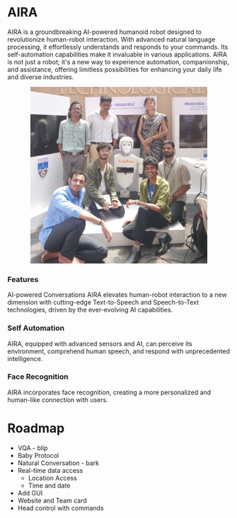 
# AIRA
AIRA is a groundbreaking AI-powered humanoid robot designed to revolutionize human-robot interaction. With advanced natural language processing, it effortlessly understands and responds to your commands. Its self-automation capabilities make it invaluable in various applications. AIRA is not just a robot; it's a new way to experience automation, companionship, and assistance, offering limitless possibilities for enhancing your daily life and diverse industries.

<p align="center">
 <img src="./Images/group-pic.jpg" height="400" width="400">
</p>

### Features
AI-powered Conversations
AIRA elevates human-robot interaction to a new dimension with cutting-edge Text-to-Speech and Speech-to-Text technologies, driven by the ever-evolving AI capabilities.

### Self Automation
AIRA, equipped with advanced sensors and AI, can perceive its environment, comprehend human speech, and respond with unprecedented intelligence.

### Face Recognition
AIRA incorporates face recognition, creating a more personalized and human-like connection with users.

<!-- 
### Self Learning
Aira's capacity to learn from experience ensures its continuous growth and refinement, guaranteeing an ever-improving performance and user experience.
 -->

# Roadmap
 - VQA - blip
 - Baby Protocol
 - Natural Conversation - bark
 - Real-time data access
   - Location Access
   - Time and date
 - Add GUI
 - Website and Team card
 - Head control with commands
